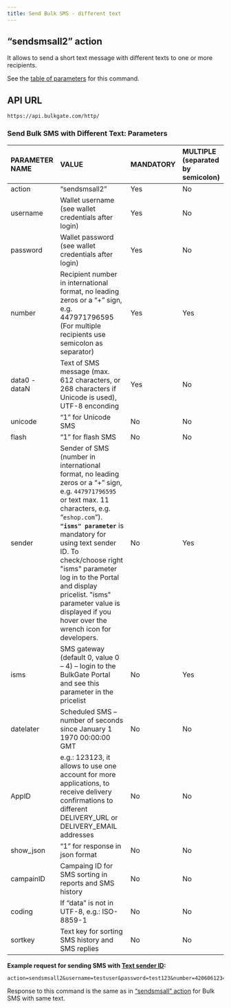 ```yaml
---
title: Send Bulk SMS - different text
---
```


## “sendsmsall2” action
It allows to send a short text message with different texts to one or more recipients. 

See the [table of parameters](#send-bulk-sms-with-different-text-parameters) for this command.

## API URL
``` url
https://api.bulkgate.com/http/
```

### Send Bulk SMS with Different Text: Parameters

| PARAMETER NAME | VALUE | MANDATORY | MULTIPLE (separated by semicolon) |
|:--- |:--- |:--- |:--- |
|action|	“sendsmsall2”|	Yes|	No|
|username|	Wallet username (see wallet credentials after login)|	Yes|	No|
|password|	Wallet password (see wallet credentials after login)|	Yes|	No|
|number|Recipient number in international format, no leading zeros or a “+” sign, e.g. 447971796595 (For multiple recipients use semicolon as separator)|	Yes	|Yes|
|data0 - dataN|	Text of SMS message (max. 612 characters, or 268 characters if Unicode is used), UTF-8 enconding|	Yes|	No|
|unicode|“1” for Unicode SMS|	No|	No|
|flash|“1” for flash SMS	|No|	No|
|sender|Sender of SMS (number in international format, no leading zeros or a “+” sign, e.g. `447971796595` or text max. 11 characters, e.g. “`eshop.com`”). **`"isms" parameter`** is mandatory for using text sender ID. To check/choose right "isms" parameter log in to the Portal and display pricelist. "isms" parameter value is displayed if you hover over the wrench icon for developers.|	No|	Yes|
|isms|SMS gateway (default 0, value 0 – 4) – login to the BulkGate Portal and see this parameter in the pricelist|	No|	Yes|
|datelater|Scheduled SMS – number of seconds since January 1 1970 00:00:00 GMT	|No	|No|
|AppID|	e.g.: 123123, it allows to use one account for more applications, to receive delivery confirmations to different DELIVERY_URL or DELIVERY_EMAIL addresses	|No|	No|
|show_json|	“1” for response in json format|	No|	No|
|campainID|Campaing ID for SMS sorting in reports and SMS history|	No|	No|
|coding|	If “data” is not in UTF-8, e.g.: ISO-8859-1|	No|	No|
|sortkey|Text key for sorting SMS history and SMS replies	|No	|No|

**Example request for sending SMS with [Text sender ID](sender-type.md):**
``` url
action=sendsmsall2&username=testuser&password=test123&number=420606123456;420607123456&data0=Hello1&data1=Hello2&sender=testSender&isms=2
```

Response to this command is the same as in [“sendsmsall” action](http-low-level-api-send-bulk-sms-same-text.md#sendsmsall-action) for Bulk SMS with same text.

